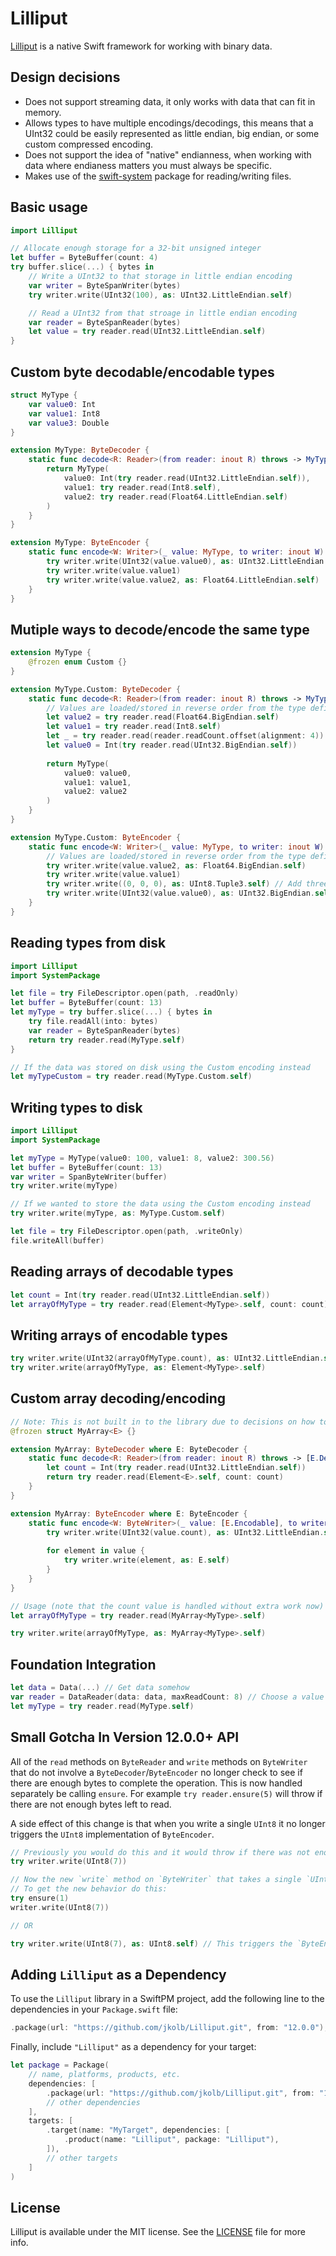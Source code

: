 # Lilliput

[Lilliput](http://en.wikipedia.org/wiki/Lilliput_and_Blefuscu) is a native Swift framework for working with binary data.

## Design decisions

* Does not support streaming data, it only works with data that can fit in memory.
* Allows types to have multiple encodings/decodings, this means that a UInt32 could be easily represented as little endian, big endian, or some custom compressed encoding.
* Does not support the idea of "native" endianness, when working with data where endianess matters you must always be specific. 
* Makes use of the [swift-system](https://github.com/apple/swift-system) package for reading/writing files.

## Basic usage

```swift
import Lilliput

// Allocate enough storage for a 32-bit unsigned integer
let buffer = ByteBuffer(count: 4)
try buffer.slice(...) { bytes in
    // Write a UInt32 to that storage in little endian encoding
    var writer = ByteSpanWriter(bytes)
    try writer.write(UInt32(100), as: UInt32.LittleEndian.self)

    // Read a UInt32 from that stroage in little endian encoding 
    var reader = ByteSpanReader(bytes)
    let value = try reader.read(UInt32.LittleEndian.self)
}
```

## Custom byte decodable/encodable types

```swift
struct MyType {
    var value0: Int
    var value1: Int8
    var value3: Double
}

extension MyType: ByteDecoder {
    static func decode<R: Reader>(from reader: inout R) throws -> MyType {
        return MyType(
            value0: Int(try reader.read(UInt32.LittleEndian.self)),
            value1: try reader.read(Int8.self),
            value2: try reader.read(Float64.LittleEndian.self)
        )
    }
}

extension MyType: ByteEncoder {
    static func encode<W: Writer>(_ value: MyType, to writer: inout W) throws {
        try writer.write(UInt32(value.value0), as: UInt32.LittleEndian.self)
        try writer.write(value.value1)
        try writer.write(value.value2, as: Float64.LittleEndian.self)
    }
}
```

## Mutiple ways to decode/encode the same type

```swift
extension MyType {
    @frozen enum Custom {}
}

extension MyType.Custom: ByteDecoder {
    static func decode<R: Reader>(from reader: inout R) throws -> MyType {
        // Values are loaded/stored in reverse order from the type definition and using big endian
        let value2 = try reader.read(Float64.BigEndian.self)
        let value1 = try reader.read(Int8.self)
        let _ = try reader.read(reader.readCount.offset(alignment: 4)) // Make sure next read occurs after three padding bytes
        let value0 = Int(try reader.read(UInt32.BigEndian.self))
         
        return MyType(
            value0: value0,
            value1: value1,
            value2: value2
        )
    }
}

extension MyType.Custom: ByteEncoder {
    static func encode<W: Writer>(_ value: MyType, to writer: inout W) throws {
        // Values are loaded/stored in reverse order from the type definition and using big endian
        try writer.write(value.value2, as: Float64.BigEndian.self)
        try writer.write(value.value1)
        try writer.write((0, 0, 0), as: UInt8.Tuple3.self) // Add three padding bytes
        try writer.write(UInt32(value.value0), as: UInt32.BigEndian.self)
    }
}
```

## Reading types from disk

```swift
import Lilliput
import SystemPackage

let file = try FileDescriptor.open(path, .readOnly)
let buffer = ByteBuffer(count: 13)
let myType = try buffer.slice(...) { bytes in
    try file.readAll(into: bytes)
    var reader = ByteSpanReader(bytes)
    return try reader.read(MyType.self)
}

// If the data was stored on disk using the Custom encoding instead
let myTypeCustom = try reader.read(MyType.Custom.self)
```

## Writing types to disk
```swift
import Lilliput
import SystemPackage

let myType = MyType(value0: 100, value1: 8, value2: 300.56)
let buffer = ByteBuffer(count: 13)
var writer = SpanByteWriter(buffer)
try writer.write(myType)

// If we wanted to store the data using the Custom encoding instead
try writer.write(myType, as: MyType.Custom.self)

let file = try FileDescriptor.open(path, .writeOnly)
file.writeAll(buffer)
```

## Reading arrays of decodable types

```swift
let count = Int(try reader.read(UInt32.LittleEndian.self))
let arrayOfMyType = try reader.read(Element<MyType>.self, count: count)
```

## Writing arrays of encodable types

```swift
try writer.write(UInt32(arrayOfMyType.count), as: UInt32.LittleEndian.self)
try writer.write(arrayOfMyType, as: Element<MyType>.self)
```

## Custom array decoding/encoding

```swift
// Note: This is not built in to the library due to decisions on how to encode the count value could differ wildly across use cases.
@frozen struct MyArray<E> {}

extension MyArray: ByteDecoder where E: ByteDecoder {
    static func decode<R: Reader>(from reader: inout R) throws -> [E.Decodable] {
        let count = Int(try reader.read(UInt32.LittleEndian.self))
        return try reader.read(Element<E>.self, count: count)
    }
}

extension MyArray: ByteEncoder where E: ByteEncoder {
    static func encode<W: ByteWriter>(_ value: [E.Encodable], to writer: inout W) throws {
        try writer.write(UInt32(value.count), as: UInt32.LittleEndian.self)
        
        for element in value {
            try writer.write(element, as: E.self)
        }
    }
}

// Usage (note that the count value is handled without extra work now)
let arrayOfMyType = try reader.read(MyArray<MyType>.self)

try writer.write(arrayOfMyType, as: MyArray<MyType>.self)
```

## Foundation Integration
```swift
let data = Data(...) // Get data somehow
var reader = DataReader(data: data, maxReadCount: 8) // Choose a value that represents the maximum amount of bytes read in one call to `read`
let myType = try reader.read(MyType.self)
```

## Small Gotcha In Version 12.0.0+ API

All of the `read` methods on `ByteReader` and `write` methods on `ByteWriter` that do not involve a `ByteDecoder`/`ByteEncoder` no longer check to see if there are enough bytes to complete the operation. This is now handled separately be calling `ensure`. For example `try reader.ensure(5)` will throw if there are not enough bytes left to read.

A side effect of this change is that when you write a single `UInt8` it no longer triggers the `UInt8` implementation of `ByteEncoder`.
```swift
// Previously you would do this and it would throw if there was not enough space to write
try writer.write(UInt8(7))

// Now the new `write` method on `ByteWriter` that takes a single `UInt8` superceeds this
// To get the new behavior do this:
try ensure(1)
writer.write(UInt8(7))

// OR

try writer.write(UInt8(7), as: UInt8.self) // This triggers the `ByteEncoder` implementation manually 
```

## Adding `Lilliput` as a Dependency

To use the `Lilliput` library in a SwiftPM project, add the following line to the dependencies in your `Package.swift` file:

```swift
.package(url: "https://github.com/jkolb/Lilliput.git", from: "12.0.0"),
```

Finally, include `"Lilliput"` as a dependency for your target:

```swift
let package = Package(
    // name, platforms, products, etc.
    dependencies: [
        .package(url: "https://github.com/jkolb/Lilliput.git", from: "12.0.0"),
        // other dependencies
    ],
    targets: [
        .target(name: "MyTarget", dependencies: [
            .product(name: "Lilliput", package: "Lilliput"),
        ]),
        // other targets
    ]
)
```

## License

Lilliput is available under the MIT license. See the [LICENSE](LICENSE) file for more info.
